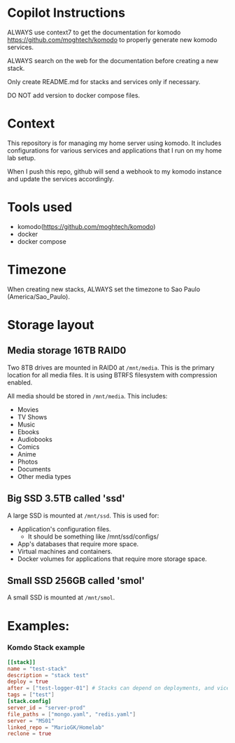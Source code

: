 # Copilot Instructions
ALWAYS use context7 to get the documentation for komodo https://github.com/moghtech/komodo to properly generate new komodo services.

ALWAYS search on the web for the documentation before creating a new stack.

Only create README.md for stacks and services only if necessary.

DO NOT add version to docker compose files.

# Context
This repository is for managing my home server using komodo. It includes configurations for various services and applications that I run on my home lab setup.

When I push this repo, github will send a webhook to my komodo instance and update the services accordingly.

# Tools used
- komodo(https://github.com/moghtech/komodo)
- docker
- docker compose

# Timezone
When creating new stacks, ALWAYS set the timezone to Sao Paulo (America/Sao_Paulo).

# Storage layout

## Media storage 16TB RAID0
Two 8TB drives are mounted in RAID0 at `/mnt/media`. This is the primary location for all media files.
It is using BTRFS filesystem with compression enabled.

All media should be stored in `/mnt/media`. This includes:
- Movies
- TV Shows
- Music
- Ebooks
- Audiobooks
- Comics
- Anime
- Photos
- Documents
- Other media types

## Big SSD 3.5TB called 'ssd'
A large SSD is mounted at `/mnt/ssd`. This is used for:
- Application's configuration files.
    - It should be something like /mnt/ssd/configs/<app-name>
- App's databases that require more space.
- Virtual machines and containers.
- Docker volumes for applications that require more storage space.

## Small SSD 256GB called 'smol'
A small SSD is mounted at `/mnt/smol`.

# Examples:

### Komdo Stack example
```toml
[[stack]]
name = "test-stack"
description = "stack test"
deploy = true
after = ["test-logger-01"] # Stacks can depend on deployments, and vice versa.
tags = ["test"]
[stack.config]
server_id = "server-prod"
file_paths = ["mongo.yaml", "redis.yaml"]
server = "MS01"
linked_repo = "MarioGK/Homelab"
reclone = true
```